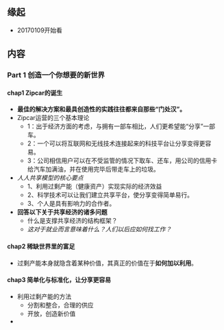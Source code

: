 ##  缘起
+ 20170109开始看

##  内容
###  Part 1 创造一个你想要的新世界
####  chap1 Zipcar的诞生
+ **最佳的解决方案和最具创造性的实践往往都来自那些“门处汉”。**
+ Zipcar运营的三个基本理论
	+ 1：出于经济方面的考虑，与拥有一部车相比，人们更希望能“分享”一部车。
	+ 2：一个可以将互联网和无线技术连接起来的科技平台让分享变得更容易。
	+ 3：公司相信用户可以在不受监管的情况下取车、还车，用公司的信用卡给汽车加满油，并在使用完毕后带走车上的垃圾。
+ *人人共享模型的核心要点*
	+ 1、利用过剩产能（健康资产）实现实际的经济效益
	+ 2、科学技术可以让我们建立共享平台，使分享变得简单易行。
	+ 3、个人是具有影响力的合作者。
+ **回答以下关于共享经济的诸多问题**
	+ 什么是支撑共享经济的结构框架？
	+ *这对于就业而言意味着什么？人们以后应如何找工作？*

####  chap2 稀缺世界里的富足 
+ 过剩产能本身就隐含着某种价值，其真正的价值在于**如何加以利用**。

####  chap3 简单化与标准化，让分享更容易
+ 利用过剩产能的方法
	+ 分割和整合，合理的供应
	+ 开放，创造新价值
+ 